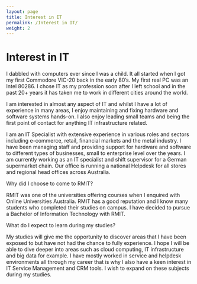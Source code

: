 ```yaml
---
layout: page
title: Interest in IT
permalink: /Interest in IT/
weight: 2
---
```


# **Interest in IT**

I dabbled with computers ever since I was a child. It all started when I got my first Commodore VIC-20 back in the early 80’s. My first real PC was an Intel 80286. I chose IT as my profession soon after I left school and in the past 20+ years it has taken me to work in different cities around the world.

I am interested in almost any aspect of IT and whilst I have a lot of experience in many areas, I enjoy maintaining and fixing hardware and software systems hands-on. I also enjoy leading small teams and being the first point of contact for anything IT infrastructure related.

I am an IT Specialist with extensive experience in various roles and sectors including e-commerce, retail, financial markets and the metal industry. I have been managing staff and providing support for hardware and software to different types of businesses, small to enterprise level over the years. I am currently working as an IT specialist and shift supervisor for a German supermarket chain. Our office is running a national Helpdesk for all stores and regional head offices across Australia.

Why did I choose to come to RMIT?

RMIT was one of the universities offering courses when I enquired with Online Universities Australia. RMIT has a good reputation and I know many students who completed their studies on campus. I have decided to pursue a Bachelor of Information Technology with RMIT.

What do I expect to learn during my studies? 

My studies will give me the opportunity to discover areas that I have been exposed to but have not had the chance to fully experience. I hope I will be able to dive deeper into areas such as cloud computing, IT infrastructure and big data for example. I have mostly worked in service and helpdesk environments all through my career that is why I also have a keen interest in IT Service Management and CRM tools. I wish to expand on these subjects during my studies.
